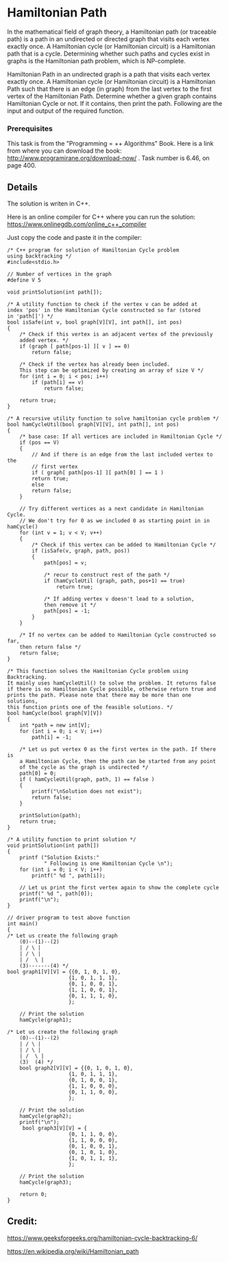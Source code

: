 # Hamiltonian Path

In the mathematical field of graph theory, a Hamiltonian path (or traceable path) is a path in an undirected 
or directed graph that visits each vertex exactly once.
A Hamiltonian cycle (or Hamiltonian circuit) is a Hamiltonian path that is a cycle. Determining whether such paths and cycles 
exist in graphs is the Hamiltonian path problem, which is NP-complete.

Hamiltonian Path in an undirected graph is a path that visits each vertex exactly once. 
A Hamiltonian cycle (or Hamiltonian circuit) is a Hamiltonian Path such that there is an edge (in graph) from the last vertex to the first vertex of the Hamiltonian Path. 
Determine whether a given graph contains Hamiltonian Cycle or not. If it contains, then print the path. Following are the input and output of the required function.

### Prerequisites

This task is from the "Programming = ++ Algorithms" Book.
Here is a link from where you can download the book: http://www.programirane.org/download-now/ .
Task number is 6.46, on page 400.

## Details

The solution is writen in C++.

Here is an online compiler for C++ where you can run the solution: https://www.onlinegdb.com/online_c++_compiler

Just copy the code and paste it in the compiler:
```
/* C++ program for solution of Hamiltonian Cycle problem 
using backtracking */
#include<stdio.h> 

// Number of vertices in the graph 
#define V 5 

void printSolution(int path[]); 

/* A utility function to check if the vertex v can be added at 
index 'pos' in the Hamiltonian Cycle constructed so far (stored 
in 'path[]') */
bool isSafe(int v, bool graph[V][V], int path[], int pos) 
{ 
	/* Check if this vertex is an adjacent vertex of the previously 
	added vertex. */
	if (graph [ path[pos-1] ][ v ] == 0) 
		return false; 

	/* Check if the vertex has already been included. 
	This step can be optimized by creating an array of size V */
	for (int i = 0; i < pos; i++) 
		if (path[i] == v) 
			return false; 

	return true; 
} 

/* A recursive utility function to solve hamiltonian cycle problem */
bool hamCycleUtil(bool graph[V][V], int path[], int pos) 
{ 
	/* base case: If all vertices are included in Hamiltonian Cycle */
	if (pos == V) 
	{ 
		// And if there is an edge from the last included vertex to the 
		// first vertex 
		if ( graph[ path[pos-1] ][ path[0] ] == 1 ) 
		return true; 
		else
		return false; 
	} 

	// Try different vertices as a next candidate in Hamiltonian Cycle. 
	// We don't try for 0 as we included 0 as starting point in in hamCycle() 
	for (int v = 1; v < V; v++) 
	{ 
		/* Check if this vertex can be added to Hamiltonian Cycle */
		if (isSafe(v, graph, path, pos)) 
		{ 
			path[pos] = v; 

			/* recur to construct rest of the path */
			if (hamCycleUtil (graph, path, pos+1) == true) 
				return true; 

			/* If adding vertex v doesn't lead to a solution, 
			then remove it */
			path[pos] = -1; 
		} 
	} 

	/* If no vertex can be added to Hamiltonian Cycle constructed so far, 
	then return false */
	return false; 
} 

/* This function solves the Hamiltonian Cycle problem using Backtracking. 
It mainly uses hamCycleUtil() to solve the problem. It returns false 
if there is no Hamiltonian Cycle possible, otherwise return true and 
prints the path. Please note that there may be more than one solutions, 
this function prints one of the feasible solutions. */
bool hamCycle(bool graph[V][V]) 
{ 
	int *path = new int[V]; 
	for (int i = 0; i < V; i++) 
		path[i] = -1; 

	/* Let us put vertex 0 as the first vertex in the path. If there is 
	a Hamiltonian Cycle, then the path can be started from any point 
	of the cycle as the graph is undirected */
	path[0] = 0; 
	if ( hamCycleUtil(graph, path, 1) == false ) 
	{ 
		printf("\nSolution does not exist"); 
		return false; 
	} 

	printSolution(path); 
	return true; 
} 

/* A utility function to print solution */
void printSolution(int path[]) 
{ 
	printf ("Solution Exists:"
			" Following is one Hamiltonian Cycle \n"); 
	for (int i = 0; i < V; i++) 
		printf(" %d ", path[i]); 

	// Let us print the first vertex again to show the complete cycle 
	printf(" %d ", path[0]); 
	printf("\n"); 
} 

// driver program to test above function 
int main() 
{ 
/* Let us create the following graph 
	(0)--(1)--(2) 
	| / \ | 
	| / \ | 
	| /	 \ | 
	(3)-------(4) */
bool graph1[V][V] = {{0, 1, 0, 1, 0}, 
					{1, 0, 1, 1, 1}, 
					{0, 1, 0, 0, 1}, 
					{1, 1, 0, 0, 1}, 
					{0, 1, 1, 1, 0}, 
					}; 

	// Print the solution 
	hamCycle(graph1); 

/* Let us create the following graph 
	(0)--(1)--(2) 
	| / \ | 
	| / \ | 
	| /	 \ | 
	(3)	 (4) */
	bool graph2[V][V] = {{0, 1, 0, 1, 0}, 
					{1, 0, 1, 1, 1}, 
					{0, 1, 0, 0, 1}, 
					{1, 1, 0, 0, 0}, 
					{0, 1, 1, 0, 0}, 
					}; 

	// Print the solution 
	hamCycle(graph2); 
	printf("\n");
	 bool graph3[V][V] = {
                    {0, 1, 1, 0, 0}, 
                    {1, 1, 0, 0, 0},
					{0, 1, 0, 0, 1}, 
					{0, 1, 0, 1, 0}, 
					{1, 0, 1, 1, 1},
					}; 

	// Print the solution 
	hamCycle(graph3);

	return 0; 
} 

```

## Credit:

https://www.geeksforgeeks.org/hamiltonian-cycle-backtracking-6/

https://en.wikipedia.org/wiki/Hamiltonian_path